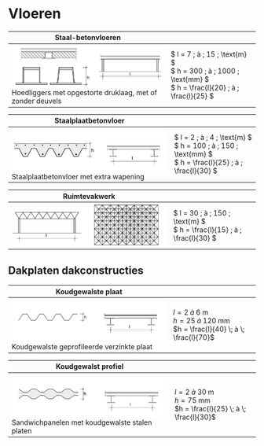 # Vloeren


| **Staal-betonvloeren** |  |
|---|---|
| <img src="ImagesStaal/2.2.1_staalconstructies_staalbetonvloeren.png" alt="Staal-betonvloeren" class="bg-primary" width="450px"> <br> Hoedliggers met opgestorte druklaag, met of zonder deuvels | $ l = 7 \; à \; 15 \; \text{m} $ <br> $ h = 300 \; à \; 1000 \; \text{mm} $ <br> $ h = \frac{l}{20} \; à \; \frac{l}{25} $ |

| **Staalplaatbetonvloer** |  |
|---|---|
| <img src="ImagesStaal/2.2.1_staalconstructies_staalplaatbetonvloer.png" alt="Staalplaatbetonvloer" class="bg-primary" width="450px"> <br> Staalplaatbetonvloer met extra wapening | $ l = 2 \; à \; 4 \; \text{m} $ <br> $ h = 100 \; à \; 150 \; \text{mm} $ <br> $ h = \frac{l}{25} \; à \; \frac{l}{30} $ |

| **Ruimtevakwerk** |  |
|---|---| 
| <img src="ImagesStaal/2.2.1_staalconstructies_ruimtevakwerk.png" alt="Ruimtevakwerk" class="bg-primary" width="450px"> | $ l = 30 \; à \; 150 \; \text{m} $ <br> $ h = \frac{l}{15} \; à \; \frac{l}{30} $ |

## Dakplaten dakconstructies

| **Koudgewalste plaat** |  |
|---|---| 
| <img src="ImagesStaal/2.2.1_staalconstructies_koudgewalste_plaat.png" alt="Koudgewalste plaat" class="bg-primary" width="450px"> <br> Koudgewalste geprofileerde verzinkte plaat | $l = 2 \; à \; 6 \; \text{m}$ <br> $h = 25 \; à \; 120 \; \text{mm}$ <br> $h = \frac{l}{40} \; à \; \frac{l}{70}$ |

| **Koudgewalst profiel** |  |
|---|---|  
| <img src="ImagesStaal/2.2.1_staalconstructies_koudgevormd_profiel-25.png" alt="Koudgewalst profiel" class="bg-primary" width="450px"> <br> Sandwichpanelen met koudgewalste stalen platen | $l = 2 \; à \; 30 \; \text{m}$ <br> $h = 75 \; \text{mm}$ <br> $h = \frac{l}{25} \; à \; \frac{l}{30}$ |
